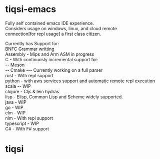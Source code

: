 # tiqsi-emacs

Fully self contained emacs IDE experience.  
Considers usage on windows, linux, and cloud remote  
connection[for repl usage] a first class citizen.  

Currently has Support for:  
  BNFC Grammar writting  
  Assembly - Mips and Arm ASM in progress  
  C - With continuosly incremental support for:  
    -- Meson  
    -- Cmake --- Currently working on a full parser  
  rust - With repl support  
  python - with aws services support and automatic remote repl execution  
  scala -- WIP  
  clojure - Cljs & lein hydras  
  lisp - Elisp, Common Lisp and Scheme widely supported.  
  java - WIP  
  go - WIP  
  elm - WIP  
  nim - With repl support  
  typescript - WIP  
  C# - With F# support  
# tiqsi

